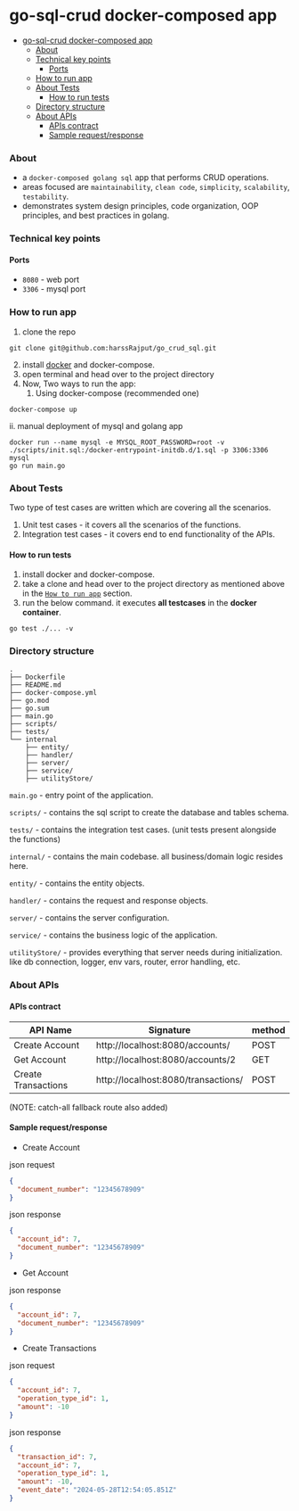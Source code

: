 # go-sql-crud docker-composed app

<!-- TOC -->
* [go-sql-crud docker-composed app](#go-sql-crud-docker-composed-app)
    * [About](#about)
    * [Technical key points](#technical-key-points)
      * [Ports](#ports)
    * [How to run app](#how-to-run-app)
    * [About Tests](#about-tests)
      * [How to run tests](#how-to-run-tests)
    * [Directory structure](#directory-structure)
    * [About APIs](#about-apis)
      * [APIs contract](#apis-contract)
      * [Sample request/response](#sample-requestresponse)
<!-- TOC -->

### About
- a `docker-composed golang sql` app that performs CRUD operations.
- areas focused are `maintainability`, `clean code`, `simplicity`, `scalability`, `testability`.
- demonstrates system design principles, code organization, OOP principles, and best practices in golang.

### Technical key points
#### Ports
- `8080` - web port
- `3306` - mysql port

### How to run app
1. clone the repo
```shell
git clone git@github.com:harssRajput/go_crud_sql.git
```
2. install [docker][docker] and docker-compose.
3. open terminal and head over to the project directory
3. Now, Two ways to run the app:
   1. Using docker-compose (recommended one)
```shell
docker-compose up
```
   ii. manual deployment of mysql and golang app
```shell
docker run --name mysql -e MYSQL_ROOT_PASSWORD=root -v ./scripts/init.sql:/docker-entrypoint-initdb.d/1.sql -p 3306:3306 mysql
go run main.go
``` 

### About Tests
Two type of test cases are written which are covering all the scenarios.
1. Unit test cases - it covers all the scenarios of the functions.
2. Integration test cases - it covers end to end functionality of the APIs.

#### How to run tests
1. install docker and docker-compose. 
2. take a clone and head over to the project directory as mentioned above in the [`How to run app`](#how-to-run-app) section.
3. run the below command. it executes **all testcases** in the **docker container**.
```shell
go test ./... -v
```

### Directory structure
```shell
.
├── Dockerfile
├── README.md
├── docker-compose.yml
├── go.mod
├── go.sum
├── main.go
├── scripts/
├── tests/
└── internal
    ├── entity/
    ├── handler/
    ├── server/
    ├── service/
    ├── utilityStore/
```
`main.go` - entry point of the application.

`scripts/` - contains the sql script to create the database and tables schema.

`tests/` - contains the integration test cases. (unit tests present alongside the functions)

`internal/` - contains the main codebase. all business/domain logic resides here.

`entity/` - contains the entity objects.

`handler/` - contains the request and response objects.

`server/` - contains the server configuration.

`service/` - contains the business logic of the application.

`utilityStore/` - provides everything that server needs during initialization. like db connection, logger, env vars, router, error handling, etc.


### About APIs
#### APIs contract
| API Name            | Signature                           | method |
|---------------------|-------------------------------------|--------|
| Create Account      | http://localhost:8080/accounts/     | POST   |
| Get Account         | http://localhost:8080/accounts/2    | GET    |
| Create Transactions | http://localhost:8080/transactions/ | POST   |
(NOTE: catch-all fallback route also added) 

#### Sample request/response
- Create Account

json request
```json
{
  "document_number": "12345678909"
}
```
json response
```json
{
  "account_id": 7,
  "document_number": "12345678909"
}
```

- Get Account

json response
```json
{
  "account_id": 7,
  "document_number": "12345678909"
}
```

- Create Transactions

json request
```json
{
  "account_id": 7,
  "operation_type_id": 1,
  "amount": -10
}
```

json response
```json
{
  "transaction_id": 7,
  "account_id": 7,
  "operation_type_id": 1,
  "amount": -10,
  "event_date": "2024-05-28T12:54:05.851Z"
}
```


[//]: # (These are reference links used in the body of this note and get stripped out when the markdown processor does its job. no need to format nicely because it shouldn't be seen.)
[grpcui]: <https://github.com/fullstorydev/grpcui>
[docker]: <https://docs.docker.com/desktop/install/mac-install/>
